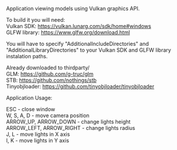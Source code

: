 Application viewing models using Vulkan graphics API.

To build it you will need:  
Vulkan SDK: https://vulkan.lunarg.com/sdk/home#windows  
GLFW library: https://www.glfw.org/download.html

You will have to specify "AdditionalIncludeDirectories" and "AdditionalLibraryDirectories" to your Vulkan SDK and GLFW library instalation paths.

Already downloaded to thirdparty/  
GLM: https://github.com/g-truc/glm  
STB: https://github.com/nothings/stb  
Tinyobjloader: https://github.com/tinyobjloader/tinyobjloader

Application Usage:

ESC - close window  
W, S, A, D - move camera position  
ARROW_UP, ARROW_DOWN - change lights height  
ARROW_LEFT, ARROW_RIGHT - change lights radius  
J, L - move lights in X axis  
I, K - move lights in Y axis
